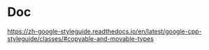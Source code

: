 # Doc
https://zh-google-styleguide.readthedocs.io/en/latest/google-cpp-styleguide/classes/#copyable-and-movable-types
